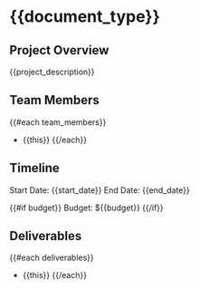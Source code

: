 # {{document_type}}

## Project Overview
{{project_description}}

## Team Members
{{#each team_members}}
- {{this}}
{{/each}}

## Timeline
Start Date: {{start_date}}
End Date: {{end_date}}

{{#if budget}}
Budget: ${{budget}}
{{/if}}

## Deliverables
{{#each deliverables}}
- {{this}}
{{/each}}